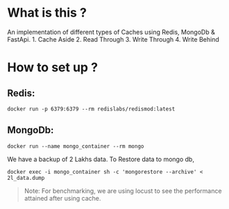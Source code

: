 # What is this ?

An implementation of different types of Caches using Redis, MongoDb & FastApi.
    1. Cache Aside
    2. Read Through
    3. Write Through
    4. Write Behind

# How to set up ?


## Redis:

```
docker run -p 6379:6379 --rm redislabs/redismod:latest
```

## MongoDb:

```
docker run --name mongo_container --rm mongo
```
We have a backup of 2 Lakhs data. To Restore data to mongo db, 

```
docker exec -i mongo_container sh -c 'mongorestore --archive' < 2l_data.dump
```

> Note: For benchmarking, we are using locust to see the performance attained after using cache. 